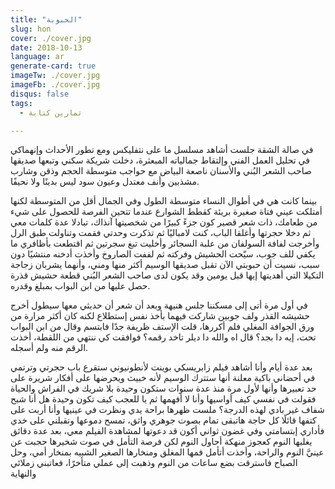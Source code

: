 ```yaml
---
title: "الحبوبة"
slug: hon
cover: ./cover.jpg
date: 2018-10-13
language: ar
generate-card: true
imageTw: ./cover.jpg
imageFb: ./cover.jpg
disqus: false
tags:
  - تمارين كتابة

---
```

في صالة الشقة جلست أشاهد مسلسل ما على نتفليكس ومع تطور الأحداث وإنهماكي في تحليل العمل الفني وإلتقاط جمالياته المبعثرة، دخلت شريكة سكني وتبعها صديقها صاحب الشعر البُني <!-- end --> والأسنان ناصعة البياض مع حواجب متوسطة الحجم وذقن وشارب مشذبين وأنف معتدل وعيون سود ليس بدينًا ولا نحيفًا.

 بينما كانت هي في أطوال النساء متوسطة الطول وفي الجمال أقل من المتوسطة لكنها أمتلكت عيني فتاة صغيرة بريئة كقطط الشوارع عندما تتحين الفرصة للحصول  على شيء من طعامك، ذات شعر قصير كون جزءً كبيرًا من شخصيتها آنذاك، تبادلا عدة كلمات معي ثم دخلا حجرتها وأغلقا الباب، كنت لامباليًا ثم تذكرت وحدتي فقمت وتناولت طبق الرل وأخرجت لفافة السولفان من علبة السجائر وأخليت تبغ سجرتين ثم اقتطعت بأظافري ما يكفي للف جوب، سيّحت الحشيش وفركته ثم لففت الصاروخ وأخذت أدخنه منتشيًا دون سبب، نسيت أن حبوبتي الآن تقبل صديقها الوسيم أكثر منها ومني، وأنهما يشربان زجاجة التكيلا التي أهديتها إيها قبل يومين وقد يكون لدى صاحب الشعر البُني قطعة حشيش قذرة حصل عليها من ابن البواب بمبلغ وقدره.

في أول مرة أتى إلى مسكننا جلس هنيهة وبعد أن شعر أن حديثي معها سيطول أخرج حشيشه القذر ولف جوبين شاركت فيهما بأخذ نفس إستطلاع لكنه كان أكثر مرارة من ورق الجوافة المغلي فلم أكررها، قلت الإستف ظريفة جدًا فابتسم وقال من ابن البواب تحت، إيه دا بجد؟ قال اه والله دا ديلر تاخد رقمه؟ فوافقت كي ننتهي من اللقطة، أخذت الرقم منه ولم أسجله.

بعد عدة أيام وأنا أشاهد فيلم زابريسكي بوينت لأنطونيوني ستقرع باب حجرتي وترتمي في أحضاني باكية معلنة أنها ستترك الوسيم لأنه خبيث ويحرضها على أفكار شريرة على حد تعبيرها وأنها لأول مرة منذ عدة سنوات ستكون وحيدة بلا شريك في الفراش والحياة فقولت في نفسي كيف أواسيها وأنا لا أفهمها ثم  يا للعجب كيف تكون وحيدة هل  أنا شبح شفاف غير بادي لهذه الدرجة؟ ملست ظهرها براحة يدي ونظرت في عينيها وأنا أربت على كتفها قائلًا كل حاجة هاتبقى تمام بصوت جوهري واثق، تمسح دموعها وتقبلني على خدي فأداري إبتسامتي وفي غضون ثواني أكون قد دعوتها لمشاهدة الفيلم معي، بعد عدة دقائق يغلبها النوم كعجوز منهكة أحاول النوم لكن فرصة التأمل في صوت شخيرها حجبت عن عينيَّ النوم والراحة، وأخذت أتأمل فمها المغلق ومنخارها الصغير الشبيه بمنخار أمي، وحل الصباح  فاسترقت بضع ساعات من النوم وذهبت إلى عملي متأخرًا، فعاتبني زملائي والنهاية
